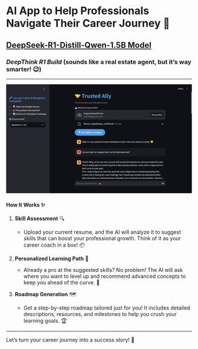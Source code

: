 # AI App to Help Professionals Navigate Their Career Journey 🚀   
## [DeepSeek-R1-Distill-Qwen-1.5B Model](https://ollama.com/library/deepseek-r1:1.5b)  
### *DeepThink R1 Build* (sounds like a real estate agent, but it’s way smarter! 😉)  

---
![alt text](https://github.com/22Ujjwal/AI-App/blob/main/TrustedAllyAI.png)
#### **How It Works** ✨  

1. **Skill Assessment** 🔍  
   - Upload your current resume, and the AI will analyze it to suggest skills that can boost your professional growth. Think of it as your career coach in a box! 📦  

2. **Personalized Learning Path** 🎯  
   - Already a pro at the suggested skills? No problem! The AI will ask where you want to level up and recommend advanced concepts to keep you ahead of the curve. 🚀  

3. **Roadmap Generation** 🗺️  
   - Get a step-by-step roadmap tailored just for you! It includes detailed descriptions, resources, and milestones to help you crush your learning goals. 🏆  

---

Let’s turn your career journey into a success story! 🌟

